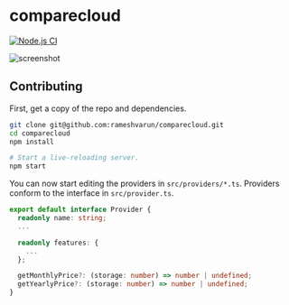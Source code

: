 # comparecloud
[![Node.js CI](https://github.com/rameshvarun/comparecloud/actions/workflows/node.js.yml/badge.svg)](https://github.com/rameshvarun/comparecloud/actions/workflows/node.js.yml)

![screenshot](https://i.imgur.com/06FDEqs.png)

## Contributing

First, get a copy of the repo and dependencies.

```bash
git clone git@github.com:rameshvarun/comparecloud.git
cd comparecloud
npm install

# Start a live-reloading server.
npm start
```

You can now start editing the providers in `src/providers/*.ts`. Providers conform to the interface in `src/provider.ts`.

```typescript
export default interface Provider {
  readonly name: string;
  ...

  readonly features: {
    ...
  };

  getMonthlyPrice?: (storage: number) => number | undefined;
  getYearlyPrice?: (storage: number) => number | undefined;
}
```
